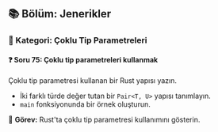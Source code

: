## 📚 Bölüm: Jenerikler  
### 🔹 Kategori: Çoklu Tip Parametreleri  
#### ❓ Soru 75: Çoklu tip parametreleri kullanmak

Çoklu tip parametresi kullanan bir Rust yapısı yazın.

- İki farklı türde değer tutan bir `Pair<T, U>` yapısı tanımlayın.
- `main` fonksiyonunda bir örnek oluşturun.

🔧 **Görev:** Rust'ta çoklu tip parametresi kullanımını gösterin.

